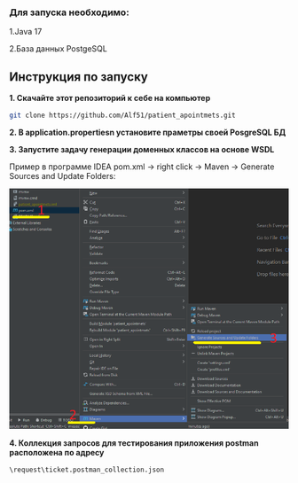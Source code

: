 ### Для запуска необходимо:

1.Java 17

2.База данных PostgeSQL


## Инструкция по запуску

**1. Скачайте этот репозиторий к себе на компьютер**

```bash
git clone https://github.com/Alf51/patient_apointmets.git
```

**2. В application.propertiesn установите праметры своей PosgreSQL БД**

**3. Запустите задачу генерации доменных классов на основе WSDL**

Пример в программе IDEA pom.xml -> right click -> Maven -> Generate Sources and Update Folders:

![image](/images/wdsl.png)


**4. Коллекция запросов для тестирования приложения postman расположена по адресу**

```bash
\request\ticket.postman_collection.json
```
